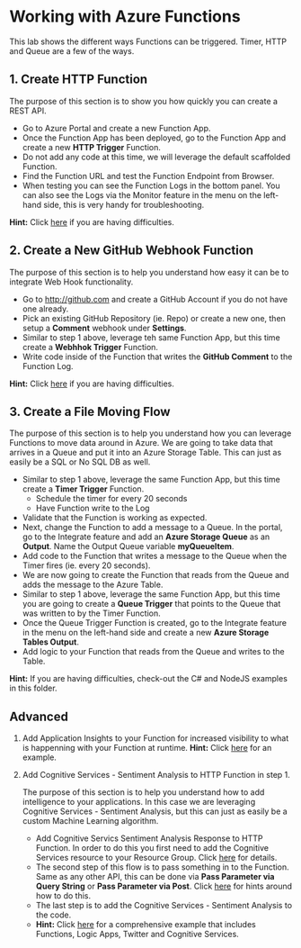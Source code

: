 # Working with Azure Functions

This lab shows the different ways Functions can be triggered. Timer, HTTP and Queue are a few of the ways.

## 1. Create HTTP Function

The purpose of this section is to show you how quickly you can create a REST API.

- Go to Azure Portal and create a new Function App.
- Once the Function App has been deployed, go to the Function App and create a new **HTTP Trigger** Function.
- Do not add any code at this time, we will leverage the default scaffolded Function.
- Find the Function URL and test the Function Endpoint from Browser.
- When testing you can see the Function Logs in the bottom panel. You can also see the Logs via the Monitor feature in the menu on the left-hand side, this is very handy for troubleshooting.

**Hint:** Click [here](https://docs.microsoft.com/en-us/azure/azure-functions/functions-create-first-azure-function) if you are having difficulties.

## 2. Create a New GitHub Webhook Function

The purpose of this section is to help you understand how easy it can be to integrate Web Hook functionality.

- Go to http://github.com and create a GitHub Account if you do not have one already.
- Pick an existing GitHub Repository (ie. Repo) or create a new one, then setup a **Comment** webhook under **Settings**.
- Similar to step 1 above, leverage teh same Function App, but this time create a **Webhhok Trigger** Function.
- Write code inside of the Function that writes the **GitHub Comment** to the Function Log.

**Hint:** Click [here](https://docs.microsoft.com/en-us/azure/azure-functions/functions-create-github-webhook-triggered-function) if you are having difficulties.

## 3. Create a File Moving Flow

The purpose of this section is to help you understand how you can leverage Functions to move data around in Azure. We are going to take data that arrives in a Queue and put it into an Azure Storage Table. This can just as easily be a SQL or No SQL DB as well.

- Similar to step 1 above, leverage the same Function App, but this time create a **Timer Trigger** Function.
	* Schedule the timer for every 20 seconds
	* Have Function write to the Log
- Validate that the Function is working as expected.
- Next, change the Function to add a message to a Queue. In the portal, go to the Integrate feature and add an **Azure Storage Queue** as an **Output**. Name the Output Queue variable **myQueueItem**.
- Add code to the Function that writes a message to the Queue when the Timer fires (ie. every 20 seconds).
- We are now going to create the Function that reads from the Queue and adds the message to the Azure Table.
- Similar to step 1 above, leverage the same Function App, but this time you are going to create a **Queue Trigger** that points to the Queue that was written to by the Timer Function.
- Once the Queue Trigger Function is created, go to the Integrate feature in the menu on the left-hand side and create a new **Azure Storage Tables Output**.
- Add logic to your Function that reads from the Queue and writes to the Table.

**Hint:** If you are having difficulties, check-out the C# and NodeJS examples in this folder.

## Advanced

1. Add Application Insights to your Function for increased visibility to what is happenning with your Function at runtime.
	**Hint:** Click [here](https://blogs.msdn.microsoft.com/appserviceteam/2017/05/10/application-insights-integration-with-functions-now-in-preview/) for an example.
2. Add Cognitive Services - Sentiment Analysis to HTTP Function in step 1.

	The purpose of this section is to help you understand how to add intelligence to your applications. In this case we are leveraging Cognitive Services - Sentiment Analysis, but this can just as easily be a custom Machine Learning algorithm.

	- Add Cognitive Servics Sentiment Analysis Response to HTTP Function. In order to do this you first need to add the Cognitive Services resource to your Resource Group. Click [here](https://docs.microsoft.com/en-us/azure/cognitive-services/cognitive-services-apis-create-account) for details.
	- The second step of this flow is to pass something in to the Function. Same as any other API, this can be done via **Pass Parameter via Query String** or **Pass Parameter via Post**. Click [here](https://docs.microsoft.com/en-us/azure/azure-functions/functions-create-serverless-api) for hints around how to do this.
	- The last step is to add the Cognitive Services - Sentiment Analysis to the code.
	- **Hint:** Click [here](https://docs.microsoft.com/en-us/azure/azure-functions/functions-twitter-email) for a comprehensive example that includes Functions, Logic Apps, Twitter and Cognitive Services.
 